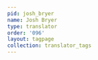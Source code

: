 ```yaml
---
pid: josh_bryer
name: Josh Bryer
type: translator
order: '096'
layout: tagpage
collection: translator_tags
---
```

